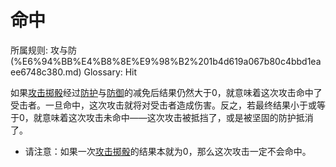 # 命中

所属规则: 攻与防 (%E6%94%BB%E4%B8%8E%E9%98%B2%201b4d619a067b80c4bbd1eaee6748c380.md)
Glossary: Hit

如果[攻击掷骰](%E6%94%BB%E5%87%BB%E6%8E%B7%E9%AA%B0%201b4d619a067b80299a42f43fa6c00c03.md)经过[防护](%E9%98%B2%E6%8A%A4%E5%87%8F%E5%85%8D%201b4d619a067b80d9bcddf74f59410326.md)与[防御](%E9%98%B2%E5%BE%A1%201b4d619a067b80c1b469edf3fc8d5ea0.md)的减免后结果仍然大于0，就意味着这次攻击命中了受击者。一旦命中，这次攻击就将对受击者造成伤害。反之，若最终结果小于或等于0，就意味着这次攻击未命中——这次攻击被抵挡了，或是被坚固的防护抵消了。

- 请注意：如果一次[攻击掷骰](%E6%94%BB%E5%87%BB%E6%8E%B7%E9%AA%B0%201b4d619a067b80299a42f43fa6c00c03.md)的结果本就为0，那么这次攻击一定不会命中。